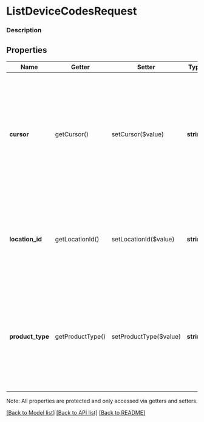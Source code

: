 # ListDeviceCodesRequest

### Description



## Properties
Name | Getter | Setter | Type | Description | Notes
------------ | ------------- | ------------- | ------------- | ------------- | -------------
**cursor** | getCursor() | setCursor($value) | **string** | A pagination cursor returned by a previous call to this endpoint. Provide this to retrieve the next set of results for your original query.  See [Paginating results](#paginatingresults) for more information. | [optional] 
**location_id** | getLocationId() | setLocationId($value) | **string** | If specified, only returns DeviceCodes of the specified location. Returns DeviceCodes of all locations if empty. | [optional] 
**product_type** | getProductType() | setProductType($value) | **string** | If specified, only returns DeviceCodes targeting the specified product type. Returns DeviceCodes of all product types if empty. See [ProductType](#type-producttype) for possible values | [optional] 

Note: All properties are protected and only accessed via getters and setters.

[[Back to Model list]](../../README.md#documentation-for-models) [[Back to API list]](../../README.md#documentation-for-api-endpoints) [[Back to README]](../../README.md)

